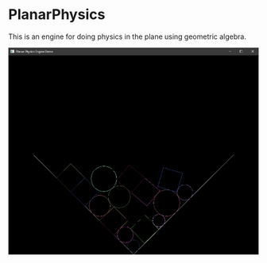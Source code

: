# PlanarPhysics

This is an engine for doing physics in the plane using geometric algebra.

![alt text](https://raw.githubusercontent.com/spencerparkin/PlanarPhysics/main/screenshot.jpg)

